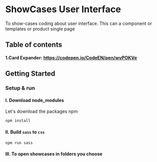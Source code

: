 # ShowCases User Interface
To show-cases coding about user interface. This can a component or templates or product single page
## Table of contents
####  1.Card Expander: https://codepen.io/CodeEN/pen/wvPOKVe

## Getting Started
### Setup & run

#### I. Download node_modules
Let's download the packages npm
```
npm install
```

#### II. Build `sass` to `css`
```
npm run sass
```

#### III. To open showcases in folders you choose
